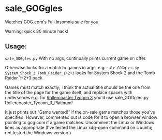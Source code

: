 # sale_GOGgles
Watches GOG.com's Fall Insomnia sale for you.

Warning: quick 30 minute hack!

## Usage:

`sale_GOGgles.py`
With no args, continually prints current game on offer.

Otherwise looks for a match to games in args, e.g. 
`sale_GOGgles.py System_Shock_2 Tomb_Raider_1+2+3`
looks for System Shock 2 and the Tomb Raider 1+2+3 pack.

Games must match exactly; I think the actual title should be the one from the
title of the page for the game itself, and replace spaces with underscores
e.g. for [Rollercoaster Tycoon 3](http://www.gog.com/game/rollercoaster_tycoon_3)
you'd use sale_GOGgles.py Rollercoaster_Tycoon_3_Platinum!

It just prints out "Game wanted!" if the on-sale game matches those you've
specified. However, commented out is code for it to open a browser
window pointing to gog.com if a game matches. Uncomment the Linux or Windows
lines as appropriate (I've tested the Linux xdg-open command on Ubuntu; not
tested the Windows version.)
